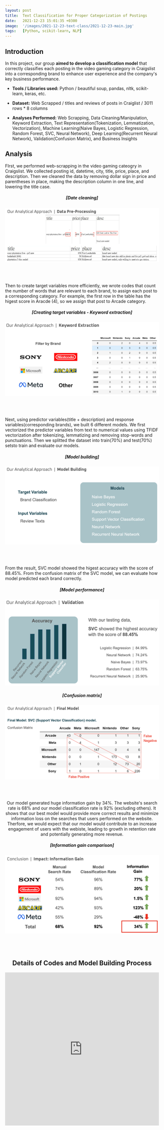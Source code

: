 ```yaml
---
layout: post
title:  Text Classification for Proper Categorization of Postings
date:   2021-12-23 15:01:35 +0300
image:  '/images/2021-12-23-text-class/2021-12-23-main.jpg'
tags:   [Python, scikit-learn, NLP]
---
```



## Introduction

In this project, our group **aimed to develop a classification model** that correctly classifies each posting in the video gaming category in Craigslist into a corresponding brand to enhance user experience and the company's key business performance. 

* **Tools / Libraries used:** Python / beautiful soup, pandas, nltk, scikit-learn, keras, etc.

* **Dataset:** Web Scrapped / titles and reviews of posts in Craiglist / 3011 rows * 8 columns

* **Analyses Performed:** Web Scrapping, Data Cleaning/Manipulation, Keyword Extraction, Text Representation(Tokenization, Lemmatization, Vectorization), Machine Learning(Naive Bayes, Logistic Regression, Random Forest, SVC, Neural Network), Deep Learning(Recurrent Neural Network), Validation(Confusion Matrix), and Business Insights

## Analysis

FIrst, we performed web-scrapping in the video gaming cateogry in Craigslist. We collected posting id, datetime, city, title, price, place, and description. Then we cleaned the data by removing dollar sign in price and parentheses in place, making the description column in one line, and lowering the title case. 

<div style='text-align:center'>
<h5>[Date cleaning]</h5>
</div>
<div style="text-align:center;">
<img src="../images/2021-12-23-text-class/picture1.png" alt="picture1.png" style="zoom:70%;" class="center" />
</div><br><br><br>

Then to create target variables more efficiently, we wrote codes that count the number of words that are relevant to each brand, to assign each post to a corresponding category. For example, the first row in the table has the higest score in Aracde (4), so we assign that post to Arcade category. 

<div style='text-align:center'>
<h5>[Creating target variables - Keyword extraction]</h5>
</div>
<div style="text-align:center;">
<img src="../images/2021-12-23-text-class/picture2.png" alt="picture2.png" style="zoom:70%;" class="center" />
</div><br><br><br>

Next, using predictor variables(title + description) and response variables(corresponding brands), we built 6 different models. We first vectorized the predictor variables from text to numerical values using TFIDF vectorization after tokenizing, lemmatizing and removing stop-words and punctuations. Then we splitted the dataset into train(70%) and test(70%) setsto train and evaluate our models. 

<div style='text-align:center'>
<h5>[Model building]</h5>
</div>
<div style="text-align:center;">
<img src="../images/2021-12-23-text-class/picture3.png" alt="picture3.png" style="zoom:70%;" class="center" />
</div><br><br><br>


From the result, SVC model showed the higest accuracy with the score of 88.45%. From the confusion matrix of the SVC model, we can evaluate how model predicted each brand correctly. 

<div style='text-align:center'>
<h5>[Model performance]</h5>
</div>
<div style="text-align:center;">
<img src="../images/2021-12-23-text-class/picture4.png" alt="picture4.png" style="zoom:70%;" class="center" />

<div style='text-align:center'>
<h5>[Confusion matrix]</h5>
</div>
<div style="text-align:center;">
<img src="../images/2021-12-23-text-class/picture5.png" alt="picture5.png" style="zoom:70%;" class="center" />
</div><br><br><br>


Our model generated huge information gain by 34%. The website's search rate is 68% and our model classification rate is 92% (excluding others). It shows that our best model would provide more correct results and minimize information loss on the searches that users performed on the website. Therfore, we would expect that our model would contribute to an increase engagement of users with the webiste, leading to growth in retention rate and potentially generating more revenue.

<div style='text-align:center'>
<h5>[Information gain comparison]</h5>
</div>
<div style="text-align:center;">
<img src="../images/2021-12-23-text-class/picture6.png" alt="picture6.png" style="zoom:70%;" class="center" />
</div><br><br><br>


## Details of Codes and Model Building Process

<div class="notebook-embedded">
<iframe scrolling="yes" src="https://nbviewer.org/gist/jaylee21/e3b230d13eb3c54663f6163558d96c14" width="100%" data-embed="true" height="500" frameborder="0" allowfullscreen></iframe>
</div>


